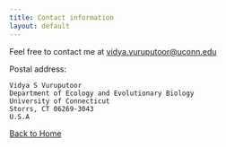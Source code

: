 ```yaml
---
title: Contact information
layout: default
---
```


Feel free to contact me at <vidya.vuruputoor@uconn.edu>

Postal address:

    Vidya S Vuruputoor
    Department of Ecology and Evolutionary Biology
    University of Connecticut
    Storrs, CT 06269-3043
    U.S.A
  
[Back to Home](https://vidsvur.github.io/)
